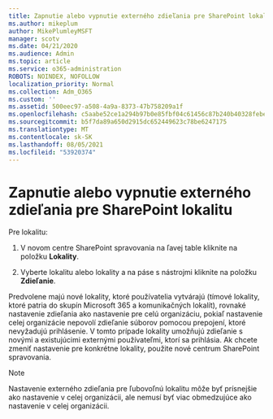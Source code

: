 ```yaml
---
title: Zapnutie alebo vypnutie externého zdieľania pre SharePoint lokalitu
ms.author: mikeplum
author: MikePlumleyMSFT
manager: scotv
ms.date: 04/21/2020
ms.audience: Admin
ms.topic: article
ms.service: o365-administration
ROBOTS: NOINDEX, NOFOLLOW
localization_priority: Normal
ms.collection: Adm_O365
ms.custom: ''
ms.assetid: 500eec97-a508-4a9a-8373-47b758209a1f
ms.openlocfilehash: c5aabe52ce1a294b97b0e85fbf04c61456c87b240b40328febe1634aad1a17c6
ms.sourcegitcommit: b5f7da89a650d2915dc652449623c78be6247175
ms.translationtype: MT
ms.contentlocale: sk-SK
ms.lasthandoff: 08/05/2021
ms.locfileid: "53920374"
---
```

# <a name="turn-external-sharing-on-or-off-for-a-sharepoint-site"></a>Zapnutie alebo vypnutie externého zdieľania pre SharePoint lokalitu

Pre lokalitu:
  
1. V novom centre SharePoint spravovania na ľavej table kliknite na položku **Lokality**.
    
2. Vyberte lokalitu alebo lokality a na páse s nástrojmi kliknite na položku **Zdieľanie**.
    
Predvolene majú nové lokality, ktoré používatelia vytvárajú (tímové lokality, ktoré patria do skupín Microsoft 365 a komunikačných lokalít), rovnaké nastavenie zdieľania ako nastavenie pre celú organizáciu, pokiaľ nastavenie celej organizácie nepovolí zdieľanie súborov pomocou prepojení, ktoré nevyžadujú prihlásenie. V tomto prípade lokality umožňujú zdieľanie s novými a existujúcimi externými používateľmi, ktorí sa prihlásia. Ak chcete zmeniť nastavenie pre konkrétne lokality, použite nové centrum SharePoint spravovania.
  
> [!NOTE]
> Nastavenie externého zdieľania pre ľubovoľnú lokalitu môže byť prísnejšie ako nastavenie v celej organizácii, ale nemusí byť viac obmedzujúce ako nastavenie v celej organizácii. 
  

